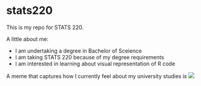 # stats220

This is my repo for STATS 220. 

A little about me:

- I am undertaking a degree in Bachelor of Sceience
- I am taking STATS 220 because of my degree requirements 
- I am interested in learning about visual representation of R code 

A meme that captures how I currently feel about my university studies is ![](https://c.tenor.com/8druEACXtX8AAAAd/tenor.gif)

